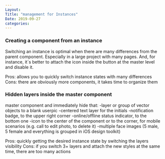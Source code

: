```yaml
---
Layout:
Title: "management for Instances"
Date: 2019-09-27
categories:
---
```

### Creating a component from an instance
Switching an instance is optimal when there are many differences from the parent component.
Especially in a large project with many pages. And, for instance, it`s better to attach the icon inside the button at the master level and disable it. 

Pros: allows you to quickly switch instance states with many differences
Cons: there are obviously more components, it takes time to organize them

### Hidden layers inside the master component
master component and immediately hide that:
-layer or group of vector objects to a blank userpic
-centered text layer for the initials
-notification badge, to the upper right corner
-online/offline status indicator, to the bottom one
-icon to the center of the component or to the corner, for mobile scenarios (e.g. call to edit photo, to delete it)
-multiple face images (5 male, 5 female and everything is grouped in iOS design toolkit)

Pros: quickly getting the desired instance state by switching the layers visibility
Cons: if you switch 3+ layers and attach the new styles at the same time, there are too many actions